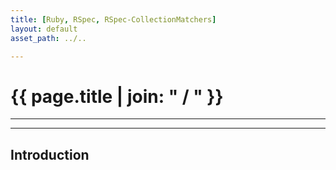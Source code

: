 ```yaml
---
title: [Ruby, RSpec, RSpec-CollectionMatchers]
layout: default
asset_path: ../..

---
```


# {{ page.title | join: " / " }}

----

<div id="toc"></div>

---

## Introduction


